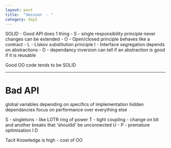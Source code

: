 ```yaml
---
layout: post
title:  "Session  - "
category: day2
---
```


SOLID - Good API
does 1 thing - S - single responsibility principle
never changes can be extended - O - Open/closed principle
behaves like a contract - L - Liskov substitution principle
I - Interface segregation
depends on abstractions - D - dependancy inversion
can tell if an abstraction is good if it is reusable

Good OO code tends to be SOLID


---

# Bad API
global variables
depending on specifics of implementation
hidden dependancies
focus on performance over everything else

S - singletons - like LOTR ring of power
T - tight coupling - change on bit and another breaks that 'shouldd' be unconnected
U -
P - premature optimisation
I
D

Tacit Knowledge is high - cost of OO

